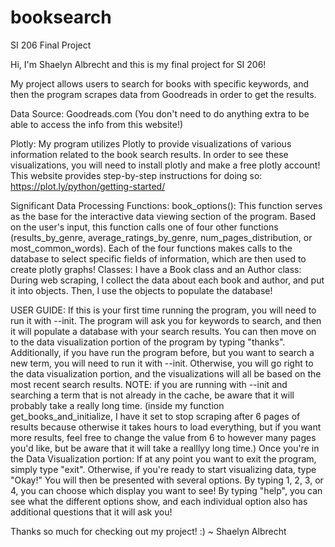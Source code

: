 # booksearch
SI 206 Final Project

Hi, I'm Shaelyn Albrecht and this is my final project for SI 206!

My project allows users to search for books with specific keywords, and
then the program scrapes data from Goodreads in order to get the results.

Data Source:
  Goodreads.com
  (You don't need to do anything extra to be able to access the info
  from this website!)

Plotly:
  My program utilizes Plotly to provide visualizations of various
  information related to the book search results.
  In order to see these visualizations,
  you will need to install plotly and make a free plotly account!
  This website provides step-by-step instructions for doing so:
  https://plot.ly/python/getting-started/

Significant Data Processing Functions:
book_options():
  This function serves as the base for the interactive data viewing section
  of the program. Based on the user's input, this function calls one of four
  other functions (results_by_genre, average_ratings_by_genre, num_pages_distribution,
  or most_common_words).
  Each of the four functions makes calls to the database to select specific
  fields of information, which are then used to create plotly graphs!
Classes:
  I have a Book class and an Author class: During web scraping, I collect the
  data about each book and author, and put it into objects. Then, I use the
  objects to populate the database!

USER GUIDE:
  If this is your first time running the program, you will need to run it with
  --init. The program will ask you for keywords to search, and then it will
  populate a database with your search results. You can then move on to the data
  visualization portion of the program by typing "thanks".
  Additionally, if you have run the program before, but you want to search a new
  term, you will need to run it with --init. Otherwise, you will go right to the
  data visualization portion, and the visualizations will all be based on the
  most recent search results.
  NOTE: if you are running with --init and searching a term that is not already
  in the cache, be aware that it will probably take a really long time.
  (inside my function get_books_and_initialize, I have it set to stop scraping
    after 6 pages of results because otherwise it takes hours to load everything,
    but if you want more results, feel free to change the value from 6 to
    however many pages you'd like, but be aware that it will take a realllyy
    long time.)
  Once you're in the Data Visualization portion:
  If at any point you want to exit the program, simply type "exit".
  Otherwise, if you're ready to start visualizing data, type "Okay!"
  You will then be presented with several options.
  By typing 1, 2, 3, or 4, you can choose which display you want to see!
  By typing "help", you can see what the different options show, and each
  individual option also has additional questions that it will ask you!

Thanks so much for checking out my project! :) 
~ Shaelyn Albrecht
